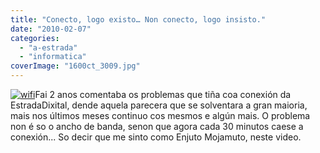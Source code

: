 ```yaml
---
title: "Conecto, logo existo… Non conecto, logo insisto."
date: "2010-02-07"
categories: 
  - "a-estrada"
  - "informatica"
coverImage: "1600ct_3009.jpg"
---
```


[](http://belay.es/2007/12/probleminas-coa-wifi/)[![](images/wifi-150x150.jpg "wifi")](http://belay.es/wp-content/uploads/2010/02/wifi.jpg)Fai 2 anos comentaba os problemas que tiña coa conexión da EstradaDixital, dende aquela parecera que se solventara a gran maioria, mais nos últimos meses continuo cos mesmos e algún mais. O problema non é so o ancho de banda, senon que agora cada 30 minutos caese a conexión... So decir que me sinto como Enjuto Mojamuto, neste video.
